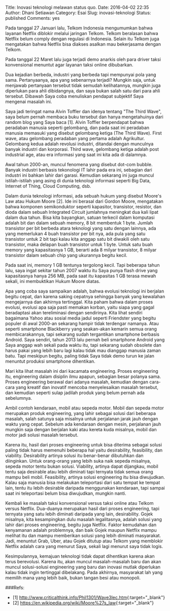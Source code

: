 Title: Inovasi teknologi melawan status quo.
Date: 2016-04-02 22:35
Author: Dhani Setiawan
Category: Esai
Slug: inovasi-teknologi
Status: published
Comments: yes

Pada tanggal 27 Januari lalu, Telkom Indonesia mengumumkan bahwa layanan Netflix diblokir melalui jaringan Telkom. Telkom beralasan bahwa Netflix belum comply dengan regulasi di Indonesia. Selain itu Telkom juga mengatakan bahwa Netflix bisa diakses asalkan mau bekerjasama dengan Telkom.

Pada tanggal 22 Maret lalu juga terjadi demo anarkis oleh para driver taksi konvensional menuntut agar layanan taksi online dibubarkan.

Dua kejadian berbeda, industri yang berbeda tapi mempunyai pola yang sama. Pertanyaanya, apa yang sebenarnya terjadi? Mungkin saja, untuk menjawab pertanyaan tersebut tidak semudah kelihatannya, mungkin juga diperlukan para ahli dibidangnya, dan saya bukan salah satu dari para ahli tersebut. Dibawah Saya coba menuliskan pendapat subjektif Saya mengenai masalah ini.

Saya jadi teringat nama Alvin Toffler dan idenya tentang "The Third Wave", saya belum pernah membaca buku tersebut dan hanya mengetahuinya dari random blog yang Saya baca [1]. Alvin Toffler berpendapat bahwa peradaban manusia seperti gelombang, dan pada saat ini peradaban manusia memasuki yang disebut gelombang ketiga (The Third Wave). First wave, atau gelombang peradaban yang pertama adalah Agrikultur. Gelombang kedua adalah revolusi industri, ditandai dengan munculnya banyak industri dan korporasi. Third wave, gelombang ketiga adalah post industrial age, atau era informasi yang saat ini kita ada di dalamnya.

Awal tahun 2000-an, muncul fenomena yang disebut dot-com bubble. Banyak industri berbasis tekonologi IT lahir pada era ini, sebagian dari industri ini bahkan lahir dari garasi. Kemudian sekarang ini juga muncul istilah-istilah yang asing di dunia teknologi informasi seperti Big Data, Internet of Thing, Cloud Computing, dsb.

Dalam dunia teknologi informasi, ada sebuah hukum yang disebut Moore's Law atau Hukum Moore [2]. Ide ini berasal dari Gordon Moore, mengatakan bahwa komponen semikonduktor seperti kapasitor, transistor, resistor, dan dioda dalam sebuah Integrated Circuit jumlahnya meningkat dua kali lipat dalam dua tahun. Bisa kita bayangkan, satuan terkecil dalam komputasi adalah bit dan dalam sebuah memory, 8 bit membentuk 1 byte. Jumlah transistor per bit berbeda atara teknologi yang satu dengan lainnya, ada yang memerlukan 4 buah transistor per bit nya, ada pula yang satu transistor untuk 2 bit tapi kalau kita anggap satu bit diwakili oleh satu transistor, maka delapan buah transistor untuk 1 byte. Untuk satu buah memory yang kapasitasnya 1 GB, berarti ada 8 milyar transistor, 8 milyar transistor dalam sebuah chip yang ukurannya begitu kecil.

Pada saat ini, memory 1 GB tentunya tergolong kecil. Tapi beberapa tahun lalu, saya ingat sekitar tahun 2007 waktu itu Saya punya flash drive yang kapasitasnya hanya 256 MB, pada saat itu kapasitas 1 GB terasa mewah sekali, ini membuktikan Hukum Moore diatas.

Apa yang coba saya sampaikan adalah, bahwa evolusi teknologi ini berjalan begitu cepat, dan karena saking cepatnya sehingga banyak yang kewalahan mengejarnya dan akhirnya tertinggal. Kita paham bahwa dalam proses evolusi, evolusi apa saja pasti memakan korban, yaitu siapa yang gagal beradaptasi akan tereliminasi dengan sendirinya. Kita lihat sendiri bagaimana Yahoo atau sosial media jadul seperti Friendster yang begitu populer di awal 2000-an sekarang hampir tidak terdengar namanya. Atau seperti smartphone Blackberry yang seakan-akan kemarin semua orang membicarakannya, tapi sekarang sudah tergantikan smartphone berbasis Android. Saya sendiri, tahun 2013 lalu pernah beli smartphone Android yang Saya anggap wah sekali pada waktu itu, tapi sekarang sudah obsolete dan harus pakai yang lebih baru lagi kalau tidak mau dianggap manusia zaman batu. Tapi meskipun begitu, paling tidak Saya tidak demo turun ke jalan menuntut produksi smartphone dihentikan.

Mari kita lihat masalah ini dari kacamata engineering. Proses engineering itu, engineering dalam disiplin ilmu apapun, sebagian besar polanya sama. Proses engineering berawal dari adanya masalah, kemudian dengan cara-cara yang kreatif dan inovatif mencoba menyelesaikan masalah tersebut, dan kemudian seperti sulap jadilah produk yang belum pernah ada sebelumnya.

Ambil contoh kendaraan, mobil atau sepeda motor. Mobil dan sepeda motor merupakan produk engineering, yang lahir sebagai solusi dari beberapa masalah, salah satunya saja misalnya untuk perjalanan jarak jauh dengan waktu yang cepat. Sebelum ada kendaraan dengan mesin, perjalanan jauh mungkin saja dengan berjalan kaki atau kereta kuda misalnya, mobil dan motor jadi solusi masalah tersebut.

Karena itu, hasil dari proses engineering untuk bisa diterima sebagai solusi paling tidak harus memenuhi beberapa hal yaitu desirability, feasibility, dan viability. Desirability artinya solusi itu benar-benar dibutuhkan dan diinginkan. Untuk orang-orang yang lebih suka naik sepeda misalnya, sepeda motor tentu bukan solusi. Viability, artinya dapat dijangkau, mobil tentu saja desirable atau lebih diminati tapi ternyata tidak semua orang mampu beli mobil. Feasibility, artinya solusi engineering itu bisa diwujudkan. Kalau saja manusia bisa melakukan teleportasi dari satu tempat ke tempat lain, tentu itu lebih desirable daripada menggunakan kendaraan, tapi sampai saat ini teleportasi belum bisa diwujudkan, mungkin nanti.

Kembali ke masalah taksi konvensional versus taksi online atau Telkom versus Netflix. Dua-duanya merupakan hasil dari proses engineering, tapi ternyata yang satu lebih diminati daripada yang lain, desirability. Gojek misalnya, kita kesampingkan dulu masalah legalitasnya, adalah solusi yang lahir dari proses engineering, begitu juga Netflix. Faktor kemudahan dan kenyamanan adalah problemnya, dan baik Gojek maupun Netflix mampu melihat itu dan mampu memberikan solusi yang lebih diminati masyarakat. Jadi, menuntut Grab, Uber, atau Gojek  ditutup atau Telkom yang memblokir Netflix adalah cara yang menurut Saya, sekali lagi menurut saya tidak logis.

Kesimpulannya, kemajuan teknologi tidak dapat dihentikan karena akan terus berevolusi. Karena itu, akan muncul masalah-masalah baru dan akan muncul solusi-solusi engineering yang baru dan inovasi mutlak diperlukan kalau tidak ingin tertinggal dibelakang. Pada akhirnya, masyarakat lah yang memilih mana yang lebih baik, bukan tangan besi atau monopoli.


###Refs:

* [1] <http://www.criticalthink.info/Phil1301/Wave3lec.htm>{:target="_blank"}
* [2] <https://en.wikipedia.org/wiki/Moore%27s_law>{:target="_blank"}
